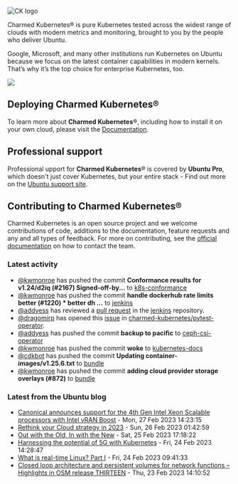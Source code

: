 ![CK logo](https://assets.ubuntu.com/v1/451d4cf4-Charmed+Kubernetes_RGB_onWhite_2022.svg)

Charmed Kubernetes® is pure Kubernetes tested across the widest range of clouds with modern metrics and monitoring, brought to you by the people who deliver Ubuntu.

Google, Microsoft, and many other institutions run Kubernetes on Ubuntu because we focus on the latest container capabilities in modern kernels. That’s why it’s the top choice for enterprise Kubernetes, too.

![](https://assets.ubuntu.com/v1/843c77b6-juju-at-a-glace.svg)

## Deploying Charmed Kubernetes®

To learn more about **Charmed Kubernetes**®, including how to install it on your own cloud, please visit the [Documentation][docs].

## Professional support

Professional upport for **Charmed Kubernetes**® is covered by **Ubuntu Pro**, which doesn't just cover Kubernetes, but your entire stack - Find out more on the [Ubuntu support site](https://ubuntu.com/support).

## Contributing to Charmed Kubernetes®

Charmed Kubernetes is an open source project and we welcome contributions of code, additions to the documentation, feature requests and any and all types of feedback. For more on contributing, see the [official documentation][get-in-touch] on how to contact the team.

<!-- LINKS -->
[docs]: https://ubuntu.com/kubernetes/docs
[get-in-touch]: https://ubuntu.com/kubernetes/docs/get-in-touch

### Latest activity

<!-- activity starts -->
 - [@kwmonroe](https://github.com/kwmonroe) has pushed the commit **Conformance results for v1.24/d2iq (#2167)  Signed-off-by...** to [k8s-conformance](https://github.com/charmed-kubernetes/k8s-conformance)
 - [@kwmonroe](https://github.com/kwmonroe) has pushed the commit **handle dockerhub rate limits better (#1220)  * better dh ...** to [jenkins](https://github.com/charmed-kubernetes/jenkins)
 - [@addyess](https://github.com/addyess) has reviewed a [pull request](https://github.com/charmed-kubernetes/jenkins/pull/1220) in the [jenkins](https://github.com/charmed-kubernetes/jenkins) repository.
 - [@dragomirp](https://github.com/dragomirp) has opened this [issue](https://github.com/charmed-kubernetes/pytest-operator/issues/101) in [charmed-kubernetes/pytest-operator](https://api.github.com/repos/charmed-kubernetes/pytest-operator).
 - [@addyess](https://github.com/addyess) has pushed the commit **backup to pacific** to [ceph-csi-operator](https://github.com/charmed-kubernetes/ceph-csi-operator)
 - [@kwmonroe](https://github.com/kwmonroe) has pushed the commit **woke** to [kubernetes-docs](https://github.com/charmed-kubernetes/kubernetes-docs)
 - [@cdkbot](https://github.com/cdkbot) has pushed the commit **Updating container-images/v1.25.6.txt** to [bundle](https://github.com/charmed-kubernetes/bundle)
 - [@kwmonroe](https://github.com/kwmonroe) has pushed the commit **adding cloud provider storage overlays (#872)** to [bundle](https://github.com/charmed-kubernetes/bundle)
<!-- activity ends -->

<!-- roadmap starts -->

<!-- roadmap ends -->

### Latest from the Ubuntu blog

<!-- blog starts -->
* [Canonical announces support for the 4th Gen Intel Xeon Scalable processors with Intel vRAN Boost](https://ubuntu.com//blog/canonical-announces-support-for-the-4th-gen-intel-xeon-scalable-processors-with-intel-vran-boost) - Mon, 27 Feb 2023 14:23:15 
* [Rethink your Cloud strategy in 2023](https://ubuntu.com//blog/rethink-your-cloud-strategy-in-2023) - Sun, 26 Feb 2023 01:42:59 
* [Out with the Old, In with the New](https://ubuntu.com//blog/meet-canonical-at-mwc-barcelona-2023) - Sat, 25 Feb 2023 17:18:22 
* [Harnessing the potential of 5G with Kubernetes](https://ubuntu.com//blog/harnessing-the-potential-of-5g-with-kubernetes) - Fri, 24 Feb 2023 14:28:47 
* [What is real-time Linux? Part I](https://ubuntu.com//blog/what-is-real-time-linux-i) - Fri, 24 Feb 2023 09:41:33 
* [Closed loop architecture and persistent volumes for network functions &#8211; Highlights in OSM release THIRTEEN](https://ubuntu.com//blog/closed-loop-architecture-and-persistent-volumes-for-network-functions-highlights-in-osm-release-thirteen) - Thu, 23 Feb 2023 14:10:52 
<!-- blog ends -->
